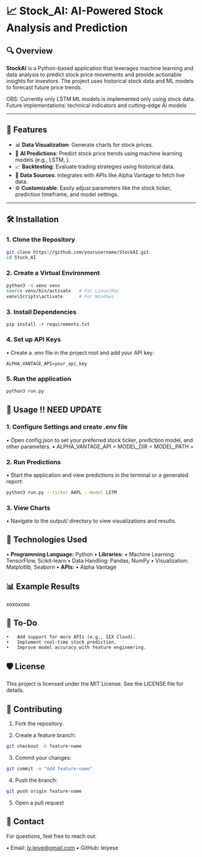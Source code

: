 # 📈 Stock_AI: AI-Powered Stock Analysis and Prediction

## 🔍 Overview
**StockAI** is a Python-based application that leverages machine learning and data analysis to predict stock price movements and provide actionable insights for investors. The project uses historical stock data and ML models to forecast future price trends.

OBS: Currently only LSTM ML models is implemented only using stock data. 
Future implementations: technical indicators and cutting-edge AI models

---

## 🚀 Features
- 📊 **Data Visualization**: Generate charts for stock prices.
- 🤖 **AI Predictions**: Predict stock price trends using machine learning models (e.g., LSTM, ).
- 📈 **Backtesting**: Evaluate trading strategies using historical data.
- 💾 **Data Sources**: Integrates with APIs like Alpha Vantage to fetch live data.
- ⚙️ **Customizable**: Easily adjust parameters like the stock ticker, prediction timeframe, and model settings.

---

## 🛠️ Installation

### 1. Clone the Repository
```bash
git clone https://github.com/yourusername/StockAI.git
cd Stock_AI
```

### 2. Create a Virtual Environment
```bash
python3 -m venv venv
source venv/bin/activate   # For Linux/Mac
venv\Scripts\activate      # For Windows
```

### 3. Install Dependencies
```
pip install -r requirements.txt
```

### 4. Set up API Keys
•	Create a .env file in the project root and add your API key:
```plain text
ALPHA_VANTAGE_API=your_api_key
```

### 5. Run the application
```bash
python3 run.py
```

## 📄 Usage !! NEED UPDATE

### 1. Configure Settings and create .env file

•	Open config.json to set your preferred stock ticker, prediction model, and other parameters.
•	ALPHA_VANTAGE_API =
    MODEL_DIR =
    MODEL_PATH = 

### 2. Run Predictions

•	Start the application and view predictions in the terminal or a generated report:
```bash
python3 run.py --ticker AAPL --model LSTM
```

### 3. View Charts

•	Navigate to the output/ directory to view visualizations and results.

## 🧰 Technologies Used

•	**Programming Language:** Python
•	**Libraries:**
    •	Machine Learning: TensorFlow, Scikit-learn
    •	Data Handling: Pandas, NumPy
    •   Visualization: Matplotlib, Seaborn
•	**APIs:**
    •	Alpha Vantage

## 📊 Example Results

xoxoxoxo

## 📝 To-Do

    •	Add support for more APIs (e.g., IEX Cloud).
    •	Implement real-time stock prediction.
    •	Improve model accuracy with feature engineering.


## 🛡️ License

This project is licensed under the MIT License. See the LICENSE file for details.

## 🤝 Contributing

1.	Fork the repository.

2.	Create a feature branch:

```bash
git checkout -b feature-name
```

3.	Commit your changes:
```bash
git commit -m "Add feature-name"
```

4. Push the branch:
```bash
git push origin feature-name
```

5. Open a pull request

## 📧 Contact

For questions, feel free to reach out:

•	Email: ly.leiye@gmail.com
•	GitHub: leiyese
